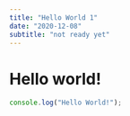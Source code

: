 ```yaml
---
title: "Hello World 1"
date: "2020-12-08"
subtitle: "not ready yet"
---
```


# Hello world!

```javascript
console.log("Hello World!");
```
